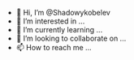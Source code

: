 - 👋 Hi, I’m @Shadowykobelev
- 👀 I’m interested in ...
- 🌱 I’m currently learning ...
- 💞️ I’m looking to collaborate on ...
- 📫 How to reach me ...

<!---
Shadowykobelev/Shadowykobelev is a ✨ special ✨ repository because its `README.md` (this file) appears on your GitHub profile.
You can click the Preview link to take a look at your changes.
--->
